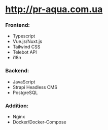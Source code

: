 # http://pr-aqua.com.ua

### Frontend:

- Typescript
- Vue.js/Nuxt.js
- Tailwind CSS
- Telebot API
- i18n

### Backend:

- JavaScript
- Strapi Headless CMS
- PostgreSQL

### Addition:

- Nginx
- Docker/Docker-Compose
